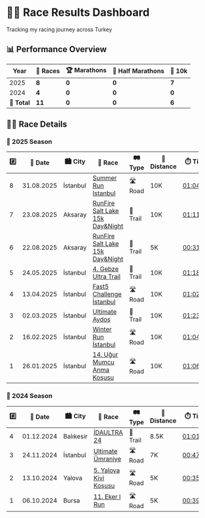 <div class="hero-section">
  <h1 class="hero-title">🏃‍♂️ Race Results Dashboard</h1>
  <p class="hero-subtitle">Tracking my racing journey across Turkey</p>
</div>

## 📊 Performance Overview

<table>
  <thead>
    <tr>
      <th>Year</th>
      <th>🏁 Races</th>
      <th>🏆 Marathons</th>
      <th>🥈 Half Marathons</th>
      <th>🥉 10k</th>
    </tr>
  </thead>
  <tbody>
    <tr>
      <td>2025</td>
      <td><strong>8</strong></td>
      <td><strong>0</strong></td>
      <td><strong>0</strong></td>
      <td><strong>7</strong></td>
    </tr>
    <tr>
      <td>2024</td>
      <td><strong>4</strong></td>
      <td><strong>0</strong></td>
      <td><strong>0</strong></td>
      <td><strong>0</strong></td>
    </tr>
    <tr>
      <td><strong>🎯 Total</strong></td>
      <td><strong>11</strong></td>
      <td><strong>0</strong></td>
      <td><strong>0</strong></td>
      <td><strong>6</strong></td>
    </tr>
  </tbody>
</table>

## 🏃‍♂️ Race Details

### 🌟 2025 Season

<table>
  <thead>
    <tr>
      <th>#️⃣</th>
      <th>📅 Date</th>
      <th>🏙️ City</th>
      <th>🏁 Race</th>
      <th>🛤️ Type</th>
      <th>📏 Distance</th>
      <th>⏱️ Time</th>
    </tr>
  </thead>
  <tbody>
    <tr>
      <td>8</td>
      <td>31.08.2025</td>
      <td>İstanbul</td>
      <td><a href="https://summerrun.com.tr">Summer Run Istanbul</a></td>
      <td>🛣️ Road</td>
      <td>10K</td>
      <td><a href="https://www.racetecresults.com/myresults.aspx?uid=19782-117-2-99080">01:04:05</a></td>
    </tr>
    <tr>
      <td>7</td>
      <td>23.08.2025</td>
      <td>Aksaray</td>
      <td><a href="https://runfiresaltlake.com">RunFire Salt Lake 15k Day&Night</a></td>
      <td>🌲 Trail</td>
      <td>10K</td>
      <td><a href="https://www.racetecresults.com/MyResults.aspx?uid=19782-116-9-93732">01:11:07</a></td>
    </tr>
    <tr>
      <td>6</td>
      <td>22.08.2025</td>
      <td>Aksaray</td>
      <td><a href="https://runfiresaltlake.com">RunFire Salt Lake 15k Day&Night</a></td>
      <td>🌲 Trail</td>
      <td>5K</td>
      <td><a href="https://www.racetecresults.com/MyResults.aspx?uid=19782-116-9-93732">00:31:41</a></td>
    </tr>
    <tr>
      <td>5</td>
      <td>24.05.2025</td>
      <td>İstanbul</td>
      <td><a href="https://www.gebzeultratrail.com/">4. Gebze Ultra Trail</a></td>
      <td>🌲 Trail</td>
      <td>10K</td>
      <td><a href="https://merbetiming.com/results/G-Live/g-live.html?f=..%2Fgebzeultra%2F2025%2Fgebze_ultra_trail_kosusu-2025.clax&B=10256">01:18:39</a></td>
    </tr>
    <tr>
      <td>4</td>
      <td>13.04.2025</td>
      <td>İstanbul</td>
      <td><a href="https://fast5challenge.com">Fast5 Challenge İstanbul</a></td>
      <td>🛣️ Road</td>
      <td>10K</td>
      <td><a href="https://hurratiming.com/event/15/21">01:02:21</a></td>
    </tr>
    <tr>
      <td>3</td>
      <td>02.03.2025</td>
      <td>İstanbul</td>
      <td><a href="https://www.teamkronos.com/ultimate-aydos">Ultimate Aydos</a></td>
      <td>🌲 Trail</td>
      <td>10K</td>
      <td><a href="https://hurratiming.com/event/6/4">01:23:14</a></td>
    </tr>
    <tr>
      <td>2</td>
      <td>16.02.2025</td>
      <td>İstanbul</td>
      <td><a href="https://winterrunistanbul.com/">Winter Run İstanbul</a></td>
      <td>🛣️ Road</td>
      <td>10K</td>
      <td><a href="https://my.raceresult.com/325884/results">01:04:47</a></td>
    </tr>
    <tr>
      <td>1</td>
      <td>26.01.2025</td>
      <td>İstanbul</td>
      <td><a href="https://www.kartal.bel.tr/Belediyemiz/Haberler/41127">14. Uğur Mumcu Anma Koşusu</a></td>
      <td>🛣️ Road</td>
      <td>10K</td>
      <td><a href="https://hurratiming.com/event/3">01:06:16</a></td>
    </tr>
  </tbody>
</table>

### 🎯 2024 Season

<table>
  <thead>
    <tr>
      <th>#️⃣</th>
      <th>📅 Date</th>
      <th>🏙️ City</th>
      <th>🏁 Race</th>
      <th>🛤️ Type</th>
      <th>📏 Distance</th>
      <th>⏱️ Time</th>
    </tr>
  </thead>
  <tbody>
    <tr>
      <td>4</td>
      <td>01.12.2024</td>
      <td>Balıkesir</td>
      <td><a href="https://www.idaultra.com/#intro">İDAULTRA 24</a></td>
      <td>🌲 Trail</td>
      <td>8.5K</td>
      <td><a href="https://argeustiming.com/results/g-live/g-live.html?f=../idaultra/2024/ida2024.clax">01:01:02</a></td>
    </tr>
    <tr>
      <td>3</td>
      <td>24.11.2024</td>
      <td>İstanbul</td>
      <td><a href="https://www.teamkronos.com/ultimate-umraniye">Ultimate Ümraniye</a></td>
      <td>🛣️ Road</td>
      <td>7K</td>
      <td><a href="https://hurratiming.com/live/race/ultimateumraniye">00:47:41</a></td>
    </tr>
    <tr>
      <td>2</td>
      <td>13.10.2024</td>
      <td>Yalova</td>
      <td><a href="https://kivikosusu.com/">5. Yalova Kivi Koşusu</a></td>
      <td>🛣️ Road</td>
      <td>5K</td>
      <td><a href="https://racetiming.com.tr/sonuclar/5-yalova-kivi-kosusu-2024/">00:35:28</a></td>
    </tr>
    <tr>
      <td>1</td>
      <td>06.10.2024</td>
      <td>Bursa</td>
      <td><a href="https://www.ekerkosu.com/">11. Eker I Run</a></td>
      <td>🛣️ Road</td>
      <td>5K</td>
      <td><a href="https://sonuc.plustiming.com/myresults.aspx?uid=16389-281-3-238347">00:39:37</a></td>
    </tr>
  </tbody>
</table>
